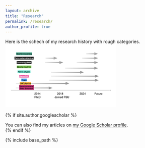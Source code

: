 ```yaml
---
layout: archive
title: "Research"
permalink: /research/
author_profile: true
---
```

Here is the  schech of my research history with rough categories. 
<img src="/images/research_sketch.001.jpeg" alt="Editing a markdown file for a talk" style="width:70%;">


{% if site.author.googlescholar %}

  <div class="wordwrap">You can also find my articles on <a href="{{site.author.googlescholar}}">my Google Scholar profile</a>.</div>
{% endif %}

{% include base_path %}

<!-- {% assign sorted_research = site.research | sort: 'order' %}
{% for post in sorted_research %}
  {% include archive-single.html %}
{% endfor %} -->
